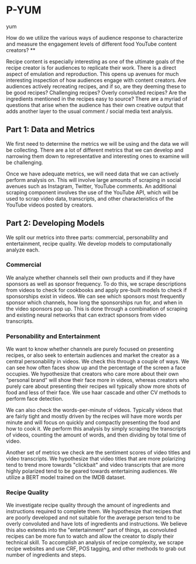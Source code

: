 # P-YUM
yum

How do we utilize the various ways of audience response to characterize and measure the engagement levels of different food YouTube content creators? **

Recipe content is especially interesting as one of the ultimate goals of the recipe creator is for audiences to replicate their work. 
There is a direct aspect of emulation and reproduction. This opens up avenues for much interesting inspection of how audiences engage with content creators.
Are audiences actively recreating recipes, and if so, are they deeming these to be good recipes? Challenging recipes? Overly convoluted recipes? Are the ingredients
mentioned in the recipes easy to source? There are a myriad of questions that arise when the audience has their own creative output that adds another layer to the usual
comment / social media text analysis.

## Part 1: Data and Metrics

We first need to determine the metrics we will be using and the data we will be collecting. There are a lot of different metrics that we can develop and narrowing
them down to representative and interesting ones to examine will be challenging.

Once we have adequate metrics, we will need data that we can actively perform analysis on. This will involve large amounts of scraping in social avenues such as Instagram,
Twitter, YouTube comments. An additional scraping component involves the use of the YouTube API, which will be used to scrap video data, transcripts, and other characteristics of the YouTube videos posted by creators.

## Part 2: Developing Models

We split our metrics into three parts: commercial, personability and entertainment, recipe quality. We develop models to computationally analyze each.

### Commercial

We analyze whether channels sell their own products and if they have sponsors as well as sponsor frequency. To do this, we scrape descriptions from videos to check for cookbooks and apply pre-built models to check if sponsorships exist in videos. We can see which sponsors most frequently sponsor which channels, how long the sponsorships run for, and when in the video sponsors pop up. This is done through a combination of scraping and existing neural networks that can extract sponsors from video transcripts.

### Personability and Entertainment

We want to know whether channels are purely focused on presenting recipes, or also seek to entertain audiences and market the creator as a central personability in videos. We check this through a couple of ways. We can see how often faces show up and the percentage of the screen a face occupies. We hypothesize that creators who care more about their own "personal brand" will show their face more in videos, whereas creators who purely care about presenting their recipes wil typically show more shots of food and less of their face. We use haar cascade and other CV methods to perform face detection.

We can also check the words-per-minute of videos. Typically videos that are fairly tight and mostly driven by the recipes will have more words per minute and will focus on quickly and compactly presenting the food and how to cook it. We perform this analysis by simply scraping the transcripts of videos, counting the amount of words, and then dividing by total time of video.

Another set of metrics we check are the sentiment scores of video titles and video transcripts. We hypothesize that video titles that are more polarizing tend to trend more towards "clickbait" and video transcripts that are more highly polarized tend to be geared towards entertaining audiences. We utilize a BERT model trained on the IMDB dataset.

### Recipe Quality

We investigate recipe quality through the amount of ingredients and instructions required to complete them. We hypothesize that recipes that are poorly developed and not suitable for the average person tend to be overly convoluted and have lots of ingredients and instructions. We believe this also extends into the "entertainment" part of things, as convoluted recipes can be more fun to watch and allow the creator to disply their technical skill. To accomplish an analysis of recipe complexity, we scrape recipe websites and use CRF, POS tagging, and other methods to grab out number of ingredients and steps.

